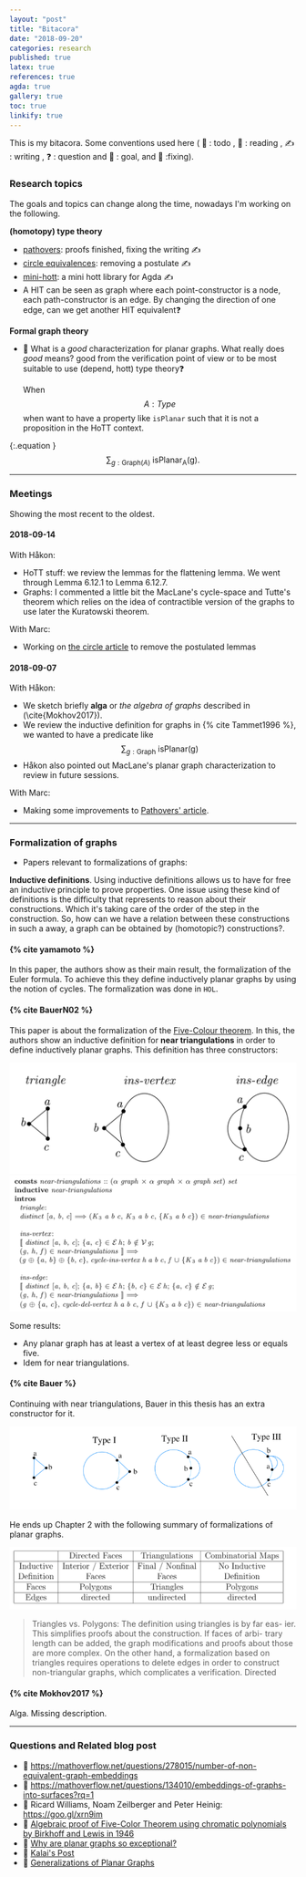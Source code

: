 ```yaml
---
layout: "post"
title: "Bitacora"
date: "2018-09-20"
categories: research
published: true
latex: true
references: true
agda: true
gallery: true
toc: true
linkify: true
---
```


This is my bitacora.
Some conventions used here
( 📆 : todo , 🚶 :‍ reading , ✍️ : writing , ❓ : question  and 🏁 : goal, and 🔧 :fixing).

### Research topics

The goals and topics can change along the time, nowadays
I'm working on the following.

**(homotopy) type theory**

- [pathovers](http://tinyurl.com/pathorvers): proofs finished, fixing the writing ✍️
- [circle equivalences](http://tinyurl.com/pathorvers): removing a postulate  ✍️
- [mini-hott](http://tinyurl.com/mini-hott): a mini hott library for Agda ✍️
- A HIT can be seen as graph where each point-constructor is a node,
  each path-constructor is an edge. By changing the direction of one edge, can we get another HIT equivalent❓ 

**Formal graph theory**

- 🚶 What is a *good* characterization for planar graphs. What really does
  *good* means? good from the verification point of view or to be most suitable
  to use (depend, hott) type theory❓  

  When $$ A : Type$$ when want to have a property like `isPlanar` such that it
  is not a proposition in the HoTT context.

{:.equation }
  $$ \sum_{g:\mathsf{Graph}(A)}~\mathsf{isPlanar_{A}(g)}.$$

--------

### Meetings

Showing the most recent to the oldest.

#### **2018-09-14**

With Håkon:

- HoTT stuff: we review the lemmas for the flattening lemma. We went
through Lemma 6.12.1 to Lemma 6.12.7.
- Graphs: I commented a little bit the MacLane's cycle-space and
Tutte's theorem which relies on the idea of contractible version of the graphs
to use later the Kuratowski theorem.

With Marc:
- Working on [the circle article](http://tinyurl.com/circle-hott) to remove the postulated lemmas


#### **2018-09-07**

With Håkon:
- We sketch briefly **alga** or *the algebra of graphs* described in (\cite{Mokhov2017}).
- We review the inductive definition for graphs in {% cite Tammet1996 %},
we wanted to have a predicate like $$ \sum_{g:\mathsf{Graph}}~\mathsf{isPlanar(g)}$$
- Håkon also pointed out MacLane's planar graph characterization to
review in future sessions.

With Marc:
- Making some improvements to [Pathovers' article](http://tinyurl.com/pathovers).

--------

### Formalization of graphs

- Papers relevant to formalizations of graphs:

**Inductive definitions**. Using inductive definitions allows us to
have for free an inductive principle to prove properties.
One issue using these kind of definitions is the difficulty that represents to
reason about their constructions. Which it's taking care of the order of the step
in the construction. So, how can we have a relation between these constructions
in such a away, a graph can be obtained by (homotopic?) constructions?.

#### {% cite yamamoto %}

In this paper, the authors show as their main result, the formalization of the
Euler formula. To achieve this they define inductively planar graphs by using the notion
of cycles. The formalization was done in `HOL`.


#### {% cite BauerN02 %}

This paper is about the formalization of the [Five-Colour
theorem](https://en.wikipedia.org/wiki/Five_color_theorem). In this, the authors
show an inductive definition for **near triangulations** in order to define
inductively planar graphs. This definition has three constructors:

  ![](/assets/png-images/2018-09-20-meetings-fde76f5f.png)
  ![](/assets/png-images/2018-09-20-meetings-4fc8e00a.png)

Some results:
  - Any planar graph has at least a vertex of at least degree less or equals five.
  - Idem for near triangulations.

#### {% cite Bauer %}
Continuing with near triangulations, Bauer in this thesis has an extra
constructor for it.

![](/assets/png-images/2018-09-20-bitacora-c68ebbd9.png)

He ends up Chapter 2 with the following summary of formalizations of
planar graphs.

  ![](/assets/png-images/2018-09-20-bitacora-485765ed.png)

  > Triangles vs. Polygons: The definition using triangles is by far eas- ier.
  > This simplifies proofs about the construction. If faces of arbi- trary
  > length can be added, the graph modifications and proofs about those are more
  > complex. On the other hand, a formalization based on triangles requires
  > operations to delete edges in order to construct non-triangular graphs,
  > which complicates a verification. Directed

#### {% cite Mokhov2017 %}

Alga. Missing description.

--------

### Questions and Related blog post

- 📆 https://mathoverflow.net/questions/278015/number-of-non-equivalent-graph-embeddings
- 📆 https://mathoverflow.net/questions/134010/embeddings-of-graphs-into-surfaces?rq=1
- 📆 Ricard Williams, Noam Zeilberger and Peter Heinig: https://goo.gl/xrn9im
- 📆 [Algebraic proof of Five-Color Theorem using chromatic polynomials by Birkhoff and Lewis in 1946](https://mathoverflow.net/questions/206270/algebraic-proof-of-five-color-theorem-using-chromatic-polynomials-by-birkhoff-an?rq=1)
- 📆 [Why are planar graphs so exceptional?](https://mathoverflow.net/questions/7114/why-are-planar-graphs-so-exceptional/7144#7144)
- 📆 [Kalai's Post](https://gilkalai.wordpress.com/2009/12/03/why-planar-graphs-are-so-exceptional/)
- 📆 [Generalizations of Planar Graphs](https://mathoverflow.net/questions/7650/generalizations-of-planar-graphs)
